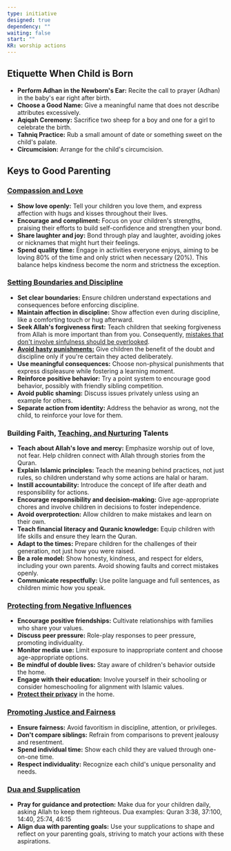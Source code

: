 ```yaml
---
type: initiative
designed: true
dependency: ""
waiting: false
start: ""
KR: worship actions
---
```


## Etiquette When Child is Born

* **Perform Adhan in the Newborn's Ear:** Recite the call to prayer (Adhan) in the baby's ear right after birth.
* **Choose a Good Name:** Give a meaningful name that does not describe attributes excessively.
* **Aqiqah Ceremony:** Sacrifice two sheep for a boy and one for a girl to celebrate the birth.
* **Tahniq Practice:** Rub a small amount of date or something sweet on the child's palate.
* **Circumcision:** Arrange for the child's circumcision.

## Keys to Good Parenting

### [Compassion and Love](docs/sidebar1/Processes/Love%20playfully%20and%20support.md)

* **Show love openly:** Tell your children you love them, and express affection with hugs and kisses throughout their lives.
* **Encourage and compliment:** Focus on your children's strengths, praising their efforts to build self-confidence and strengthen your bond.
* **Share laughter and joy:** Bond through play and laughter, avoiding jokes or nicknames that might hurt their feelings.
* **Spend quality time:** Engage in activities everyone enjoys, aiming to be loving 80% of the time and only strict when necessary (20%). This balance helps kindness become the norm and strictness the exception.

### [Setting Boundaries and Discipline](docs/sidebar1/Processes/Advice%20and%20admonishment.md)

* **Set clear boundaries:** Ensure children understand expectations and consequences before enforcing discipline.
* **Maintain affection in discipline:** Show affection even during discipline, like a comforting touch or hug afterward.
* **Seek Allah's forgiveness first:** Teach children that seeking forgiveness from Allah is more important than from you. Consequently, [mistakes that don't involve sinfulness should be overlooked](docs/sidebar1/Processes/Overlook%20what%20is%20disliked.md).
* [**Avoid hasty punishments:**](docs/sidebar1/Processes/Investigate%20suspicious%20matters.md) Give children the benefit of the doubt and discipline only if you're certain they acted deliberately.
* **Use meaningful consequences:** Choose non-physical punishments that express displeasure while fostering a learning moment.
* **Reinforce positive behavior:** Try a point system to encourage good behavior, possibly with friendly sibling competition.
* **Avoid public shaming:** Discuss issues privately unless using an example for others.
* **Separate action from identity:** Address the behavior as wrong, not the child, to reinforce your love for them.

### Building Faith, [Teaching, and Nurturing](docs/sidebar1/Processes/Teach%20and%20nurture.md) Talents

* **Teach about Allah's love and mercy:** Emphasize worship out of love, not fear. Help children connect with Allah through stories from the Quran.
* **Explain Islamic principles:** Teach the meaning behind practices, not just rules, so children understand why some actions are halal or haram.
* **Instill accountability:** Introduce the concept of life after death and responsibility for actions.
* **Encourage responsibility and decision-making:** Give age-appropriate chores and involve children in decisions to foster independence.
* **Avoid overprotection:** Allow children to make mistakes and learn on their own.
* **Teach financial literacy and Quranic knowledge:** Equip children with life skills and ensure they learn the Quran.
* **Adapt to the times:** Prepare children for the challenges of their generation, not just how you were raised.
* **Be a role model:** Show honesty, kindness, and respect for elders, including your own parents. Avoid showing faults and correct mistakes openly.
* **Communicate respectfully:** Use polite language and full sentences, as children mimic how you speak.

### [Protecting from Negative Influences](docs/sidebar1/Processes/Protect%20and%20don't%20harm%20honor,%20wealth%20and%20life.md)

* **Encourage positive friendships:** Cultivate relationships with families who share your values.
* **Discuss peer pressure:** Role-play responses to peer pressure, promoting individuality.
* **Monitor media use:** Limit exposure to inappropriate content and choose age-appropriate options.
* **Be mindful of double lives:** Stay aware of children's behavior outside the home.
* **Engage with their education:** Involve yourself in their schooling or consider homeschooling for alignment with Islamic values.
* [**Protect their privacy**](docs/sidebar1/Processes/Don't%20spy%20and%20protect%20privacy.md) in the home.

### [Promoting Justice and Fairness](docs/sidebar1/Processes/Be%20just%20and%20adapt%20to%20each%20person.md)

* **Ensure fairness:** Avoid favoritism in discipline, attention, or privileges.
* **Don't compare siblings:** Refrain from comparisons to prevent jealousy and resentment.
* **Spend individual time:** Show each child they are valued through one-on-one time.
* **Respect individuality:** Recognize each child's unique personality and needs.

### [Dua and Supplication](docs/sidebar1/Processes/Supplicate%20for%20other%20people%20alive%20or%20dead.md)

* **Pray for guidance and protection:** Make dua for your children daily, asking Allah to keep them righteous. Dua examples: Quran 3:38, 37:100, 14:40, 25:74, 46:15
* **Align dua with parenting goals:** Use your supplications to shape and reflect on your parenting goals, striving to match your actions with these aspirations.
